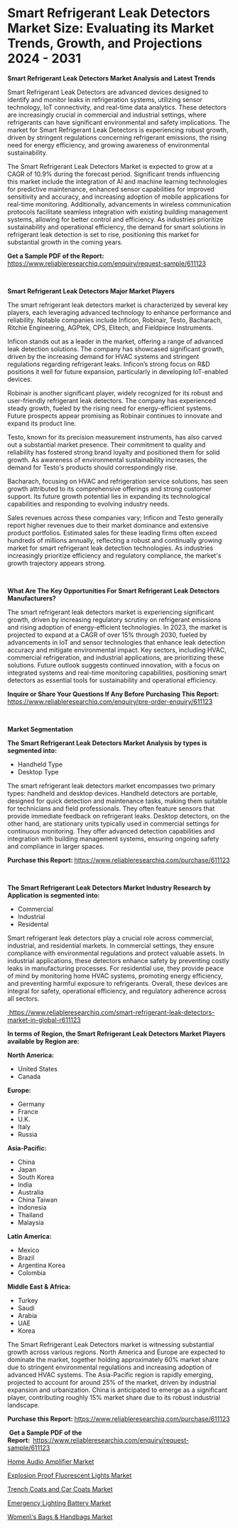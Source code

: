 <p><h1>Smart Refrigerant Leak Detectors Market Size: Evaluating its Market Trends, Growth, and Projections 2024 - 2031</h1></p><p><strong>Smart Refrigerant Leak Detectors Market Analysis and Latest Trends</strong></p>
<p><p>Smart Refrigerant Leak Detectors are advanced devices designed to identify and monitor leaks in refrigeration systems, utilizing sensor technology, IoT connectivity, and real-time data analytics. These detectors are increasingly crucial in commercial and industrial settings, where refrigerants can have significant environmental and safety implications. The market for Smart Refrigerant Leak Detectors is experiencing robust growth, driven by stringent regulations concerning refrigerant emissions, the rising need for energy efficiency, and growing awareness of environmental sustainability. </p><p>The Smart Refrigerant Leak Detectors Market is expected to grow at a CAGR of 10.9% during the forecast period. Significant trends influencing this market include the integration of AI and machine learning technologies for predictive maintenance, enhanced sensor capabilities for improved sensitivity and accuracy, and increasing adoption of mobile applications for real-time monitoring. Additionally, advancements in wireless communication protocols facilitate seamless integration with existing building management systems, allowing for better control and efficiency. As industries prioritize sustainability and operational efficiency, the demand for smart solutions in refrigerant leak detection is set to rise, positioning this market for substantial growth in the coming years.</p></p>
<p><strong>Get a Sample PDF of the Report:&nbsp;</strong> <a href="https://www.reliableresearchiq.com/enquiry/request-sample/611123?utm_campaign=1088&utm_medium=2&utm_source=Github&utm_content=ia&utm_term=29092024&utm_id=smart-refrigerant-leak-detectors">https://www.reliableresearchiq.com/enquiry/request-sample/611123</a></p>
<p>&nbsp;</p>
<p><strong>Smart Refrigerant Leak Detectors Major Market Players</strong></p>
<p><p>The smart refrigerant leak detectors market is characterized by several key players, each leveraging advanced technology to enhance performance and reliability. Notable companies include Inficon, Robinair, Testo, Bacharach, Ritchie Engineering, AGPtek, CPS, Elitech, and Fieldpiece Instruments.</p><p>Inficon stands out as a leader in the market, offering a range of advanced leak detection solutions. The company has showcased significant growth, driven by the increasing demand for HVAC systems and stringent regulations regarding refrigerant leaks. Inficon’s strong focus on R&D positions it well for future expansion, particularly in developing IoT-enabled devices.</p><p>Robinair is another significant player, widely recognized for its robust and user-friendly refrigerant leak detectors. The company has experienced steady growth, fueled by the rising need for energy-efficient systems. Future prospects appear promising as Robinair continues to innovate and expand its product line.</p><p>Testo, known for its precision measurement instruments, has also carved out a substantial market presence. Their commitment to quality and reliability has fostered strong brand loyalty and positioned them for solid growth. As awareness of environmental sustainability increases, the demand for Testo's products should correspondingly rise.</p><p>Bacharach, focusing on HVAC and refrigeration service solutions, has seen growth attributed to its comprehensive offerings and strong customer support. Its future growth potential lies in expanding its technological capabilities and responding to evolving industry needs.</p><p>Sales revenues across these companies vary; Inficon and Testo generally report higher revenues due to their market dominance and extensive product portfolios. Estimated sales for these leading firms often exceed hundreds of millions annually, reflecting a robust and continually growing market for smart refrigerant leak detection technologies. As industries increasingly prioritize efficiency and regulatory compliance, the market's growth trajectory appears strong.</p></p>
<p>&nbsp;</p>
<p><strong>What Are The Key Opportunities For Smart Refrigerant Leak Detectors Manufacturers?</strong></p>
<p><p>The smart refrigerant leak detectors market is experiencing significant growth, driven by increasing regulatory scrutiny on refrigerant emissions and rising adoption of energy-efficient technologies. In 2023, the market is projected to expand at a CAGR of over 15% through 2030, fueled by advancements in IoT and sensor technologies that enhance leak detection accuracy and mitigate environmental impact. Key sectors, including HVAC, commercial refrigeration, and industrial applications, are prioritizing these solutions. Future outlook suggests continued innovation, with a focus on integrated systems and real-time monitoring capabilities, positioning smart detectors as essential tools for sustainability and operational efficiency.</p></p>
<p><strong>Inquire or Share Your Questions If Any Before Purchasing This Report:</strong> <a href="https://www.reliableresearchiq.com/enquiry/pre-order-enquiry/611123?utm_campaign=1088&utm_medium=2&utm_source=Github&utm_content=ia&utm_term=29092024&utm_id=smart-refrigerant-leak-detectors">https://www.reliableresearchiq.com/enquiry/pre-order-enquiry/611123</a></p>
<p>&nbsp;</p>
<p><strong>Market Segmentation</strong></p>
<p><strong>The Smart Refrigerant Leak Detectors Market Analysis by types is segmented into:</strong></p>
<p><ul><li>Handheld Type</li><li>Desktop Type</li></ul></p>
<p><p>The smart refrigerant leak detectors market encompasses two primary types: handheld and desktop devices. Handheld detectors are portable, designed for quick detection and maintenance tasks, making them suitable for technicians and field professionals. They often feature sensors that provide immediate feedback on refrigerant leaks. Desktop detectors, on the other hand, are stationary units typically used in commercial settings for continuous monitoring. They offer advanced detection capabilities and integration with building management systems, ensuring ongoing safety and compliance in larger spaces.</p></p>
<p><strong>Purchase this Report:&nbsp;</strong><a href="https://www.reliableresearchiq.com/purchase/611123?utm_campaign=1088&utm_medium=2&utm_source=Github&utm_content=ia&utm_term=29092024&utm_id=smart-refrigerant-leak-detectors">https://www.reliableresearchiq.com/purchase/611123</a></p>
<p>&nbsp;</p>
<p><strong>The Smart Refrigerant Leak Detectors Market Industry Research by Application is segmented into:</strong></p>
<p><ul><li>Commercial</li><li>Industrial</li><li>Residental</li></ul></p>
<p><p>Smart refrigerant leak detectors play a crucial role across commercial, industrial, and residential markets. In commercial settings, they ensure compliance with environmental regulations and protect valuable assets. In industrial applications, these detectors enhance safety by preventing costly leaks in manufacturing processes. For residential use, they provide peace of mind by monitoring home HVAC systems, promoting energy efficiency, and preventing harmful exposure to refrigerants. Overall, these devices are integral for safety, operational efficiency, and regulatory adherence across all sectors.</p></p>
<p><a href="https://www.reliableresearchiq.com/smart-refrigerant-leak-detectors-market-in-global-r611123?utm_campaign=1088&utm_medium=2&utm_source=Github&utm_content=ia&utm_term=29092024&utm_id=smart-refrigerant-leak-detectors">&nbsp;https://www.reliableresearchiq.com/smart-refrigerant-leak-detectors-market-in-global-r611123</a></p>
<p><strong>In terms of Region, the Smart Refrigerant Leak Detectors Market Players available by Region are:</strong></p>
<p>
    <p> <strong> North America: </strong>
        <ul>
            <li>United States</li>
            <li>Canada</li>
        </ul>
        </p> 
    <p> <strong> Europe: </strong>
        <ul>
            <li>Germany</li>
            <li>France</li>
            <li>U.K.</li>
            <li>Italy</li>
            <li>Russia</li>
        </ul>
        </p> 
    <p> <strong> Asia-Pacific: </strong>
        <ul>
            <li>China</li>
            <li>Japan</li>
            <li>South Korea</li>
            <li>India</li>
            <li>Australia</li>
            <li>China Taiwan</li>
            <li>Indonesia</li>
            <li>Thailand</li>
            <li>Malaysia</li>
        </ul>
        </p> 
    <p> <strong> Latin America: </strong>
        <ul>
            <li>Mexico</li>
            <li>Brazil</li>
            <li>Argentina Korea</li>
            <li>Colombia</li>
        </ul>
        </p> 
    <p> <strong> Middle East & Africa: </strong>
        <ul>
            <li>Turkey</li>
            <li>Saudi</li>
            <li>Arabia</li>
            <li>UAE</li>
            <li>Korea</li>
        </ul>
    </p>
    </p>
<p><p>The Smart Refrigerant Leak Detectors market is witnessing substantial growth across various regions. North America and Europe are expected to dominate the market, together holding approximately 60% market share due to stringent environmental regulations and increasing adoption of advanced HVAC systems. The Asia-Pacific region is rapidly emerging, projected to account for around 25% of the market, driven by industrial expansion and urbanization. China is anticipated to emerge as a significant player, contributing roughly 15% market share due to its robust industrial landscape.</p></p>
<p><strong>Purchase this Report: </strong><a href="https://www.reliableresearchiq.com/purchase/611123?utm_campaign=1088&utm_medium=2&utm_source=Github&utm_content=ia&utm_term=29092024&utm_id=smart-refrigerant-leak-detectors">https://www.reliableresearchiq.com/purchase/611123</a></p>
<p>&nbsp;<strong>Get a Sample PDF of the Report:&nbsp;&nbsp;</strong><a href="https://www.reliableresearchiq.com/enquiry/request-sample/611123?utm_campaign=1088&utm_medium=2&utm_source=Github&utm_content=ia&utm_term=29092024&utm_id=smart-refrigerant-leak-detectors">https://www.reliableresearchiq.com/enquiry/request-sample/611123</a></p>
<p><strong></strong></p>
<p><p><a href="https://issuu.com/reportprime-2/docs/home-audio-amplifier-market-size-20_b3f613d93bdf76?utm_campaign=1088&utm_medium=2&utm_source=Github&utm_content=ia&utm_term=29092024&utm_id=smart-refrigerant-leak-detectors">Home Audio Amplifier Market</a></p><p><a href="https://www.linkedin.com/pulse/unveiling-market-trends-global-explosion-proof-fluorescent-postf?utm_campaign=1088&utm_medium=2&utm_source=Github&utm_content=ia&utm_term=29092024&utm_id=smart-refrigerant-leak-detectors">Explosion Proof Fluorescent Lights Market</a></p><p><a href="https://github.com/jorietygi/Market-Research-Report-List-1/blob/main/trench-coats-and-car-coats-market.md?utm_campaign=1088&utm_medium=2&utm_source=Github&utm_content=ia&utm_term=29092024&utm_id=smart-refrigerant-leak-detectors">Trench Coats and Car Coats Market</a></p><p><a href="https://www.linkedin.com/pulse/emergency-lighting-battery-market-forecasts-trends-impact-rvvkf?utm_campaign=1088&utm_medium=2&utm_source=Github&utm_content=ia&utm_term=29092024&utm_id=smart-refrigerant-leak-detectors">Emergency Lighting Battery Market</a></p><p><a href="https://github.com/tambantaybe6/Market-Research-Report-List-1/blob/main/womens-bags-handbags-market.md?utm_campaign=1088&utm_medium=2&utm_source=Github&utm_content=ia&utm_term=29092024&utm_id=smart-refrigerant-leak-detectors">Women\'s Bags & Handbags Market</a></p></p>